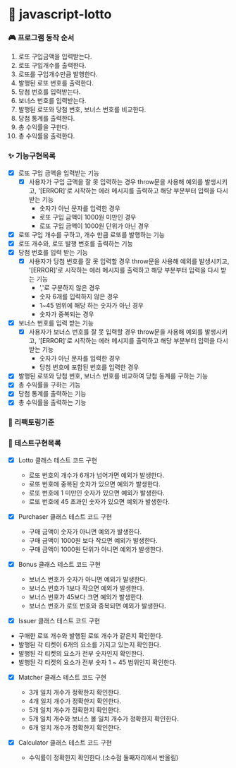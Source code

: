 # 💫 javascript-lotto

### 🎮 프로그램 동작 순서

1. 로또 구입금액을 입력받는다.
2. 로또 구입개수를 출력한다.
3. 로또를 구입개수만큼 발행한다.
4. 발행된 로또 번호를 출력한다.
5. 당첨 번호를 입력받는다.
6. 보너스 번호를 입력받는다.
7. 발행된 로또와 당첨 번호, 보너스 번호를 비교한다.
8. 당첨 통계를 출력한다.
9. 총 수익률을 구한다.
10. 총 수익률을 출력한다.

### ✨ 기능구현목록

- [x] 로또 구입 금액을 입력받는 기능
  - [x] 사용자가 구입 금액을 잘 못 입력하는 경우 throw문을 사용해 예외를 발생시키고, '[ERROR]'로 시작하는 에러 메시지를 출력하고 해당 부분부터 입력을 다시 받는 기능
    - 숫자가 아닌 문자를 입력한 경우
    - 로또 구입 금액이 1000원 미만인 경우
    - 로또 구입 금액이 1000원 단위가 아닌 경우
- [x] 로또 구입 개수를 구하고, 개수 만큼 로또를 발행하는 기능
- [x] 로또 개수와, 로또 발행 번호를 출력하는 기능
- [x] 당첨 번호를 입력 받는 기능
  - [x] 사용자가 당첨 번호를 잘 못 입력할 경우 throw문을 사용해 예외를 발생시키고, '[ERROR]'로 시작하는 에러 메시지를 출력하고 해당 부분부터 입력을 다시 받는 기능
    - ','로 구분하지 않은 경우
    - 숫자 6개를 입력하지 않은 경우
    - 1~45 범위에 해당 하는 숫자가 아닌 경우
    - 숫자가 중복되는 경우
- [x] 보너스 번호를 입력 받는 기능
  - [x] 사용자가 보너스 번호를 잘 못 입력할 경우 throw문을 사용해 예외를 발생시키고, '[ERROR]'로 시작하는 에러 메시지를 출력하고 해당 부분부터 입력을 다시 받는 기능
    - 숫자가 아닌 문자를 입력한 경우
    - 당첨 번호에 포함된 번호를 입력한 경우
- [x] 발행된 로또와 당첨 번호, 보너스 번호를 비교하여 당첨 동계를 구하는 기능
- [x] 총 수익률을 구하는 기능
- [x] 당첨 통계를 출력하는 기능
- [x] 총 수익률을 출력하는 기능

### 🔨 리팩토링기준

### 🧪 테스트구현목록

- [x] Lotto 클래스 테스트 코드 구현

  - 로또 번호의 개수가 6개가 넘어가면 예외가 발생한다.
  - 로또 번호에 중복된 숫자가 있으면 예외가 발생한다.
  - 로또 번호에 1 미만인 숫자가 있으면 예외가 발생한다.
  - 로또 번호에 45 초과인 숫자가 있으면 예외가 발생한다.

- [x] Purchaser 클래스 테스트 코드 구현

  - 구매 금액이 숫자가 아니면 예외가 발생한다.
  - 구매 금액이 1000원 보다 작으면 예외가 발생한다.
  - 구매 금액이 1000원 단위가 아니면 예외가 발생한다.

- [x] Bonus 클래스 테스트 코드 구현

  - 보너스 번호가 숫자가 아니면 예외가 발생한다.
  - 보너스 번호가 1보다 작으면 예외가 발생한다.
  - 보너스 번호가 45보다 크면 예외가 발생한다.
  - 보너스 번호가 로또 번호와 중복되면 예외가 발생한다.

- [x] Issuer 클래스 테스트 코드 구현

- 구매한 로또 개수와 발행된 로또 개수가 같은지 확인한다.
- 발행된 각 티켓이 6개의 요소를 가지고 있는지 확인한다.
- 발행된 각 티켓의 요소가 전부 숫자인지 확인한다.
- 발행된 각 티켓의 요소가 전부 숫자 1 ~ 45 범위인지 확인한다.

- [x] Matcher 클래스 테스트 코드 구현

  - 3개 일치 개수가 정확한지 확인한다.
  - 4개 일치 개수가 정확한지 확인한다.
  - 5개 일치 개수가 정확한지 확인한다.
  - 5개 일치 개수와 보너스 볼 일치 개수가 정확한지 확인한다.
  - 6개 일치 개수가 정확한지 확인한다.

- [x] Calculator 클래스 테스트 코드 구현
  - 수익률이 정확한지 확인한다.(소수점 둘째자리에서 반올림)
